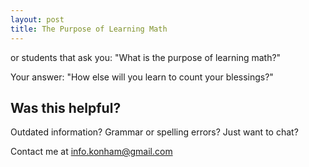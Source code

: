 ```yaml
---
layout: post
title: The Purpose of Learning Math
---
```


or students that ask you: "What is the purpose of learning math?"

Your answer: "How else will you learn to count your blessings?"

## Was this helpful?

Outdated information? Grammar or spelling errors? Just want to chat?

Contact me at [info.konham@gmail.com](mailto:info.konham@gmail.com)